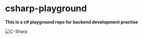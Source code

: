 # csharp-playground

**This is a c# playground repo for backend development practise**

![C-Sharp](https://cdn.worldvectorlogo.com/logos/c--4.svg)
